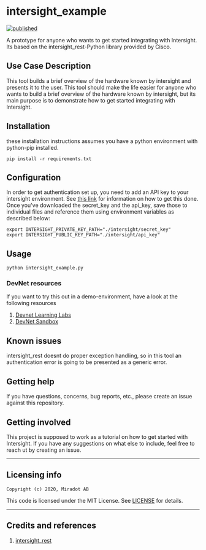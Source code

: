 # intersight_example
[![published](https://static.production.devnetcloud.com/codeexchange/assets/images/devnet-published.svg)](https://developer.cisco.com/codeexchange/github/repo/Miradot/intersight_example)

A prototype for anyone who wants to get started integrating with Intersight. Its based on the intersight_rest-Python library provided by Cisco.

## Use Case Description
This tool builds a brief overview of the hardware known by intersight and presents it to the user. This tool should make the life easier for anyone who wants to build a brief overview of the hardware known by intersight, but its main purpose is to demonstrate how to get started integrating with Intersight.

## Installation
these installation instructions assumes you have a python environment with python-pip installed.

```
pip install -r requirements.txt
```

## Configuration
In order to get authentication set up, you need to add an API key to your intersight environment. See [this link](https://community.cisco.com/t5/data-center-documents/intersight-api-overview/ta-p/3651994) for information on how to get this done. Once you've downloaded the secret_key and the api_key, save those to individual files and reference them using environment variables as described below:

```
export INTERSIGHT_PRIVATE_KEY_PATH="./intersight/secret_key"
export INTERSIGHT_PUBLIC_KEY_PATH="./intersight/api_key"
```

## Usage

```
python intersight_example.py
```

### DevNet resources
If you want to try this out in a demo-environment, have a look at the following resources

1. [Devnet Learning Labs](https://developer.cisco.com/learning/modules/intersight-rest-api)
2. [DevNet Sandbox](https://devnetsandbox.cisco.com/RM/Diagram/Index/a63216d2-e891-4856-9f27-309ca61ec862?diagramType=Topology) 

## Known issues

intersight_rest doesnt do proper exception handling, so in this tool an authentication error is going to be presented as a generic error.

## Getting help

If you have questions, concerns, bug reports, etc., please create an issue against this repository.

## Getting involved

This project is supposed to work as a tutorial on how to get started with Intersight. If you have any suggestions on what else to include, feel free to reach ut by creating an issue.

----

## Licensing info


`Copyright (c) 2020, Miradot AB`

This code is licensed under the MIT License. See [LICENSE](./LICENSE) for details.

----

## Credits and references

1. [intersight_rest](https://github.com/CiscoUcs/intersight-rest)

